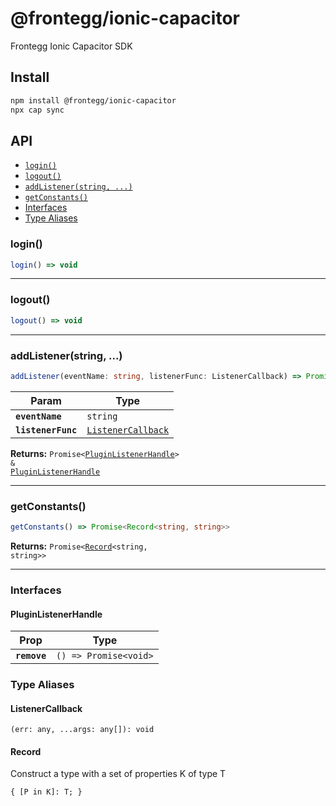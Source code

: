 # @frontegg/ionic-capacitor

Frontegg Ionic Capacitor SDK

## Install

```bash
npm install @frontegg/ionic-capacitor
npx cap sync
```

## API

<docgen-index>

* [`login()`](#login)
* [`logout()`](#logout)
* [`addListener(string, ...)`](#addlistenerstring)
* [`getConstants()`](#getconstants)
* [Interfaces](#interfaces)
* [Type Aliases](#type-aliases)

</docgen-index>

<docgen-api>
<!--Update the source file JSDoc comments and rerun docgen to update the docs below-->

### login()

```typescript
login() => void
```

--------------------


### logout()

```typescript
logout() => void
```

--------------------


### addListener(string, ...)

```typescript
addListener(eventName: string, listenerFunc: ListenerCallback) => Promise<PluginListenerHandle> & PluginListenerHandle
```

| Param              | Type                                                          |
| ------------------ | ------------------------------------------------------------- |
| **`eventName`**    | <code>string</code>                                           |
| **`listenerFunc`** | <code><a href="#listenercallback">ListenerCallback</a></code> |

**Returns:** <code>Promise&lt;<a href="#pluginlistenerhandle">PluginListenerHandle</a>&gt; & <a href="#pluginlistenerhandle">PluginListenerHandle</a></code>

--------------------


### getConstants()

```typescript
getConstants() => Promise<Record<string, string>>
```

**Returns:** <code>Promise&lt;<a href="#record">Record</a>&lt;string, string&gt;&gt;</code>

--------------------


### Interfaces


#### PluginListenerHandle

| Prop         | Type                                      |
| ------------ | ----------------------------------------- |
| **`remove`** | <code>() =&gt; Promise&lt;void&gt;</code> |


### Type Aliases


#### ListenerCallback

<code>(err: any, ...args: any[]): void</code>


#### Record

Construct a type with a set of properties K of type T

<code>{ [P in K]: T; }</code>

</docgen-api>
